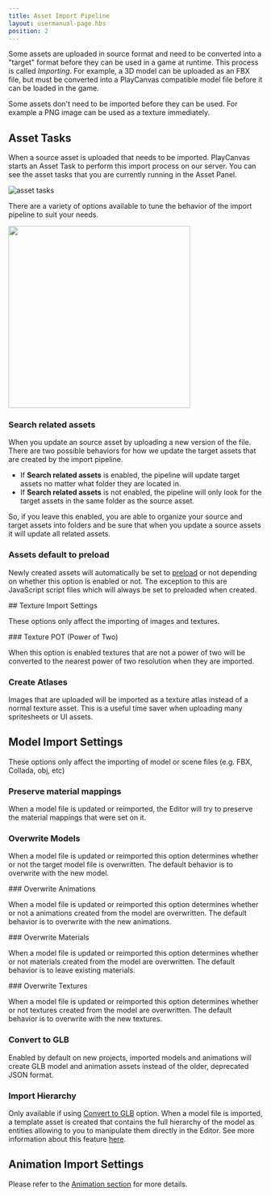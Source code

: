 ```yaml
---
title: Asset Import Pipeline
layout: usermanual-page.hbs
position: 2
---
```


Some assets are uploaded in source format and need to be converted into a "target" format before they can be used in a game at runtime. This process is called *Importing*. For example, a 3D model can be uploaded as an FBX file, but must be converted into a PlayCanvas compatible model file before it can be loaded in the game.

Some assets don't need to be imported before they can be used. For example a PNG image can be used as a texture immediately.

## Asset Tasks

When a source asset is uploaded that needs to be imported. PlayCanvas starts an Asset Task to perform this import process on our server. You can see the asset tasks that you are currently running in the Asset Panel.

![asset tasks][1]

There are a variety of options available to tune the behavior of the import pipeline to suit your needs.

<img src="/images/user-manual/assets/import-pipeline/asset-tasks.png" width="360px">

### Search related assets

When you update an source asset by uploading a new version of the file. There are two possible behaviors for how we update the target assets that are created by the import pipeline.

* If **Search related assets** is enabled, the pipeline will update target assets no matter what folder they are located in.
* If **Search related assets** is not enabled, the pipeline will only look for the target assets in the same folder as the source asset.

So, if you leave this enabled, you are able to organize your source and target assets into folders and be sure that when you update a source assets it will update all related assets.

### Assets default to preload

Newly created assets will automatically be set to [preload][2] or not depending on whether this option is enabled or not. The exception to this are JavaScript script files which will always be set to preloaded when created.

## Texture Import Settings

These options only affect the importing of images and textures.

### Texture POT (Power of Two)

When this option is enabled textures that are not a power of two will be converted to the nearest power of two resolution when they are imported.

### Create Atlases

Images that are uploaded will be imported as a texture atlas instead of a normal texture asset. This is a useful time saver when uploading many spritesheets or UI assets.

## Model Import Settings

These options only affect the importing of model or scene files (e.g. FBX, Collada, obj, etc)

### Preserve material mappings

When a model file is updated or reimported, the Editor will try to preserve the material mappings that were set on it.

### Overwrite Models

When a model file is updated or reimported this option determines whether or not the target model file is overwritten. The default behavior is to overwrite with the new model.

### Overwrite Animations

When a model file is updated or reimported this option determines whether or not a animations created from the model are overwritten. The default behavior is to overwrite with the new animations.

### Overwrite Materials

When a model file is updated or reimported this option determines whether or not materials created from the model are overwritten. The default behavior is to leave existing materials.

### Overwrite Textures

When a model file is updated or reimported this option determines whether or not textures created from the model are overwritten. The default behavior is to overwrite with the new textures.

### Convert to GLB

Enabled by default on new projects, imported models and animations will create GLB model and animation assets instead of the older, deprecated JSON format.

### Import Hierarchy

Only available if using [Convert to GLB](#convert-to-glb) option. When a model file is imported, a template asset is created that contains the full hierarchy of the model as entities allowing to you to manipulate them directly in the Editor. See more information about this feature [here][3].

## Animation Import Settings

Please refer to the [Animation section][4] for more details.

[1]: /images/user-manual/assets/import-pipeline/asset-tasks-full.jpg
[2]: /user-manual/assets/preloading-and-streaming/
[3]: /user-manual/assets/import-pipeline/import-hierarchy/
[4]: /user-manual/assets/animation/
